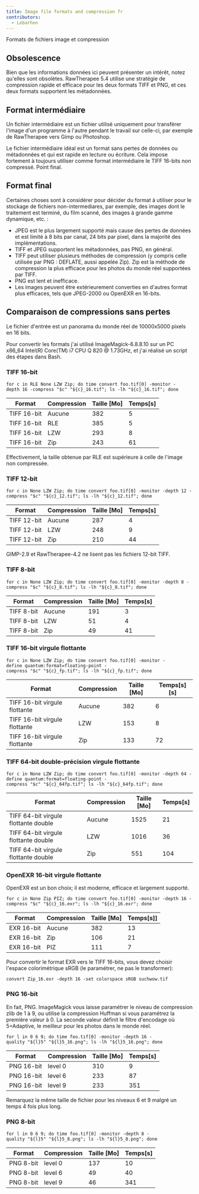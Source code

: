 ```yaml
---
title: Image file formats and compression fr
contributors:
  - Lebarhon
---
```


<div class="pagetitle">

Formats de fichiers image et compression

</div>

## Obsolescence

Bien que les informations données ici peuvent présenter un intérêt,
notez qu'elles sont obsolètes. RawTherapee 5.4 utilise une stratégie de
compression rapide et efficace pour les deux formats TIFF et PNG, et ces
deux formats supportent les métadonnées.

## Format intermédiaire

Un fichier intermédiaire est un fichier utilisé uniquement pour
transférer l'image d'un programme à l'autre pendant le travail sur
celle-ci, par exemple de RawTherapee vers Gimp ou Photoshop.

Le fichier intermédiaire idéal est un format sans pertes de données ou
métadonnées et qui est rapide en lecture ou écriture. Cela impose
fortement à toujours utiliser comme format intermédiaire le TIFF 16-bits
non compressé. Point final.

## Format final

Certaines choses sont à considérer pour décider du format à utiliser
pour le stockage de fichiers non-intermediares, par exemple, des images
dont le traitement est terminé, du film scanné, des images à grande
gamme dynamique, etc. :

- JPEG est le plus largement supporté mais cause des pertes de données
  et est limité à 8 bits par canal, 24 bits par pixel, dans la majorité
  des implémentations.
- TIFF et JPEG supportent les métadonnées, pas PNG, en général.
- TIFF peut utiliser plusieurs méthodes de compression (y compris celle
  utilisée par PNG : DEFLATE, aussi appelée Zip). Zip est la méthode de
  compression la plus efficace pour les photos du monde réel supportées
  par TIFF.
- PNG est lent et inefficace.
- Les images peuvent être extérieurement converties en d'autres format
  plus efficaces, tels que JPEG-2000 ou OpenEXR en 16-bits.

## Comparaison de compressions sans pertes

Le fichier d'entrée est un panorama du monde réel de 10000x5000 pixels
en 16 bits.

Pour convertir les formats j'ai utilisé ImageMagick-6.8.8.10 sur un PC
x86_64 Intel(R) Core(TM) i7 CPU Q 820 @ 1.73GHz, et j'ai réalisé un
script des étapes dans Bash.

### TIFF 16-bit

`for c in RLE None LZW Zip; do time convert foo.tif[0] -monitor -depth 16 -compress "$c" "${c}_16.tif"; ls -lh "${c}_16.tif"; done`

| Format      | Compression | Taille \[Mo\] | Temps\[s\] |
|-------------|-------------|---------------|------------|
| TIFF 16-bit | Aucune      | 382           | 5          |
| TIFF 16-bit | RLE         | 385           | 5          |
| TIFF 16-bit | LZW         | 293           | 8          |
| TIFF 16-bit | Zip         | 243           | 61         |

Effectivement, la taille obtenue par RLE est supérieure à celle de
l'image non compressée.

### TIFF 12-bit

`for c in None LZW Zip; do time convert foo.tif[0] -monitor -depth 12 -compress "$c" "${c}_12.tif"; ls -lh "${c}_12.tif"; done`

| Format      | Compression | Taille \[Mo\] | Temps\[s\] |
|-------------|-------------|---------------|------------|
| TIFF 12-bit | Aucune      | 287           | 4          |
| TIFF 12-bit | LZW         | 248           | 9          |
| TIFF 12-bit | Zip         | 210           | 44         |

GIMP-2.9 et RawTherapee-4.2 ne lisent pas les fichiers 12-bit TIFF.

### TIFF 8-bit

`for c in None LZW Zip; do time convert foo.tif[0] -monitor -depth 8 -compress "$c" "${c}_8.tif"; ls -lh "${c}_8.tif"; done`

| Format     | Compression | Taille \[Mo\] | Temps\[s\] |
|------------|-------------|---------------|------------|
| TIFF 8-bit | Aucune      | 191           | 3          |
| TIFF 8-bit | LZW         | 51            | 4          |
| TIFF 8-bit | Zip         | 49            | 41         |

### TIFF 16-bit virgule flottante

`for c in None LZW Zip; do time convert foo.tif[0] -monitor -define quantum:format=floating-point -compress "$c" "${c}_fp.tif"; ls -lh "${c}_fp.tif"; done`

| Format                        | Compression | Taille \[Mo\] | Temps\[s\] \[s\] |
|-------------------------------|-------------|---------------|------------------|
| TIFF 16-bit virgule flottante | Aucune      | 382           | 6                |
| TIFF 16-bit virgule flottante | LZW         | 153           | 8                |
| TIFF 16-bit virgule flottante | Zip         | 133           | 72               |

### TIFF 64-bit double-précision virgule flottante

`for c in None LZW Zip; do time convert foo.tif[0] -monitor -depth 64 -define quantum:format=floating-point -compress "$c" "${c}_64fp.tif"; ls -lh "${c}_64fp.tif"; done`

| Format                               | Compression | Taille \[Mo\] | Temps\[s\] |
|--------------------------------------|-------------|---------------|------------|
| TIFF 64-bit virgule flottante double | Aucune      | 1525          | 21         |
| TIFF 64-bit virgule flottante double | LZW         | 1016          | 36         |
| TIFF 64-bit virgule flottante double | Zip         | 551           | 104        |

### OpenEXR 16-bit virgule flottante

OpenEXR est un bon choix; il est moderne, efficace et largement
supporté.

`for c in None Zip PIZ; do time convert foo.tif[0] -monitor -depth 16 -compress "$c" "${c}_16.exr"; ls -lh "${c}_16.exr"; done`

| Format     | Compression | Taille \[Mo\] | Temps\[s\]\] |
|------------|-------------|---------------|--------------|
| EXR 16-bit | Aucune      | 382           | 13           |
| EXR 16-bit | Zip         | 106           | 21           |
| EXR 16-bit | PIZ         | 111           | 7            |

Pour convertir le format EXR vers le TIFF 16-bits, vous devez choisir
l'espace colorimétrique sRGB (le paramétrer, ne pas le transformer):

`convert Zip_16.exr -depth 16 -set colorspace sRGB suchwow.tif`

### PNG 16-bit

En fait, PNG. ImageMagick vous laisse paramétrer le niveau de
compression zlib de 1 à 9, ou utilise la compression Huffman si vous
paramétrez la première valeur à 0. La seconde valeur définit le filtre
d'encodage où 5=Adaptive, le meilleur pour les photos dans le monde
réel.

`for l in 0 6 9; do time foo.tif[0] -monitor -depth 16 -quality "${l}5" "${l}5_16.png"; ls -lh "${l}5_16.png"; done`

| Format     | Compression | Taille \[Mo\] | Temps\[s\] |
|------------|-------------|---------------|------------|
| PNG 16-bit | level 0     | 310           | 9          |
| PNG 16-bit | level 6     | 233           | 87         |
| PNG 16-bit | level 9     | 233           | 351        |

Remarquez la même taille de fichier pour les niveaux 6 et 9 malgré un
temps 4 fois plus long.

### PNG 8-bit

`for l in 0 6 9; do time foo.tif[0] -monitor -depth 8 -quality "${l}5" "${l}5_8.png"; ls -lh "${l}5_8.png"; done`

| Format    | Compression | Taille \[Mo\] | Temps\[s\] |
|-----------|-------------|---------------|------------|
| PNG 8-bit | level 0     | 137           | 10         |
| PNG 8-bit | level 6     | 49            | 40         |
| PNG 8-bit | level 9     | 46            | 341        |
